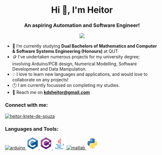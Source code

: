 <h1 align="center">Hi 👋, I'm Heitor</h1>
<h3 align="center">An aspiring Automation and Software Engineer!</h3>
<p align="center">
 <img src="https://user-images.githubusercontent.com/129128120/233796674-6108072d-eeda-4e22-939d-7c274e9359cd.gif" />
</p>


- 🔭 I’m currently studying **Dual Bachelors of Mathematics and Computer & Software Systems Engineering (Honours)** at QUT
- 🪙 I've undertaken numerous projects for my university degree; involving Arduino/PCB design, Numerical Modelling, Software Development and Data Manipulation.
- 💡 I love to learn new languages and applications, and would love to collaborate on any projects!
- 🕛 I am currently focussed on completing my studies.
- 📧 Reach me on **kdsheitor@gmail.com**

<h3 align="left">Connect with me:</h3>
<p align="left">
<a href="https://linkedin.com/in/heitor-krete-de-souza" target="blank"><img align="center" src="https://raw.githubusercontent.com/rahuldkjain/github-profile-readme-generator/master/src/images/icons/Social/linked-in-alt.svg" alt="heitor-krete-de-souza" height="30" width="40" /></a>
</p>


<h3 align="left">Languages and Tools:</h3>
<p align="left"> <a href="https://www.arduino.cc/" target="_blank" rel="noreferrer"> <img src="https://cdn.worldvectorlogo.com/logos/arduino-1.svg" alt="arduino" width="40" height="40"/> </a> <a href="https://www.cprogramming.com/" target="_blank" rel="noreferrer"> <img src="https://raw.githubusercontent.com/devicons/devicon/master/icons/c/c-original.svg" alt="c" width="40" height="40"/> </a> <a href="https://www.w3schools.com/cs/" target="_blank" rel="noreferrer"> <img src="https://raw.githubusercontent.com/devicons/devicon/master/icons/csharp/csharp-original.svg" alt="csharp" width="40" height="40"/> </a> <a href="https://www.java.com" target="_blank" rel="noreferrer"> <img src="https://raw.githubusercontent.com/devicons/devicon/master/icons/java/java-original.svg" alt="java" width="40" height="40"/> </a> <a href="https://www.mathworks.com/" target="_blank" rel="noreferrer"> <img src="https://upload.wikimedia.org/wikipedia/commons/2/21/Matlab_Logo.png" alt="matlab" width="40" height="40"/> </a> <a href="https://www.python.org" target="_blank" rel="noreferrer"> <img src="https://raw.githubusercontent.com/devicons/devicon/master/icons/python/python-original.svg" alt="python" width="40" height="40"/> </a> </p>

